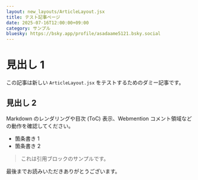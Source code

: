 ```yaml
---
layout: new_layouts/ArticleLayout.jsx
title: テスト記事ページ
date: 2025-07-16T12:00:00+09:00
category: サンプル
bluesky: https://bsky.app/profile/asadaame5121.bsky.social
---
```


# 見出し 1

この記事は新しい `ArticleLayout.jsx` をテストするためのダミー記事です。

## 見出し 2

Markdown のレンダリングや目次 (ToC) 表示、Webmention コメント領域などの動作を確認してください。

- 箇条書き 1
- 箇条書き 2

> これは引用ブロックのサンプルです。

最後までお読みいただきありがとうございます。
